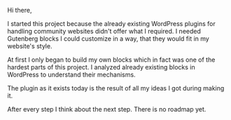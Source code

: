 Hi there,

I started this project because the already existing WordPress plugins
for handling community websites didn't offer what I required.
I needed Gutenberg blocks I could customize in a way, that they would fit in my website's style.

At first I only began to build my own blocks which in fact was one of the hardest parts of this project.
I analyzed already existing blocks in WordPress to understand their mechanisms.

The plugin as it exists today is the result of all my ideas I got during making it.

After every step I think about the next step. There is no roadmap yet.